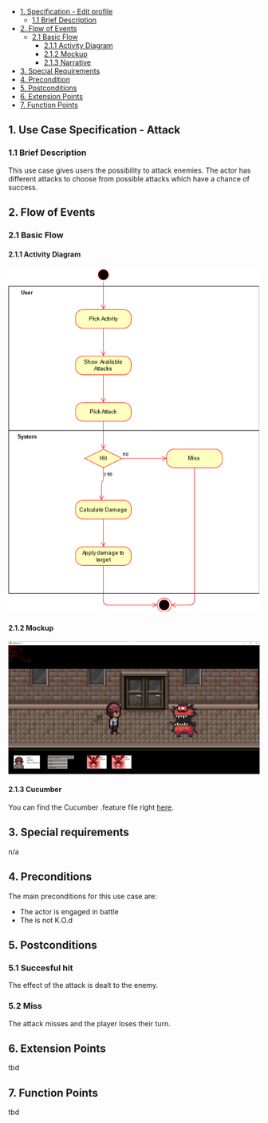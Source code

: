 - [1. Specification - Edit profile](#1-specification-edit-profile)
    - [1.1 Brief Description](#11-brief-description)
- [2. Flow of Events](#2-flow-of-events)
    - [2.1 Basic Flow](#21-basic-flow)
        - [2.1.1 Activity Diagram](#211-activity-diagram)
        - [2.1.2 Mockup](#212-mockup)
        - [2.1.3 Narrative](#213-narrative)
- [3. Special Requirements](#3-special-requirements)
- [4. Precondition](#4-preconditions)  
- [5. Postconditions](#5-postconditions)
- [6. Extension Points](#6-extension-points)
- [7. Function Points](#7-function-points)

## 1. Use Case Specification - Attack
### 1.1 Brief Description
This use case gives users the possibility to attack enemies. The actor has different attacks to choose from possible attacks which have a chance of success.
## 2. Flow of Events
### 2.1 Basic Flow
#### 2.1.1 Activity Diagram
![Activity Diagram](https://raw.githubusercontent.com/LittleBeasts/documentation/master/useCases/diagrams/PlayerAttack.png)
#### 2.1.2 Mockup
![Mockup](https://github.com/LittleBeasts/documentation/blob/master/useCases/mockups/useCaseAttack.png)
#### 2.1.3 Cucumber
You can find the Cucumber .feature file right [here](https://github.com/LittleBeasts/littleBeasts/blob/master/src/test/resources/attack.feature).
## 3. Special requirements
n/a
## 4. Preconditions
The main preconditions for this use case are:
- The actor is engaged in battle
- The is not K.O.d

## 5. Postconditions
### 5.1 Succesful hit
The effect of the attack is dealt to the enemy.
### 5.2 Miss
The attack misses and the player loses their turn.
## 6. Extension Points
tbd
## 7. Function Points
tbd
